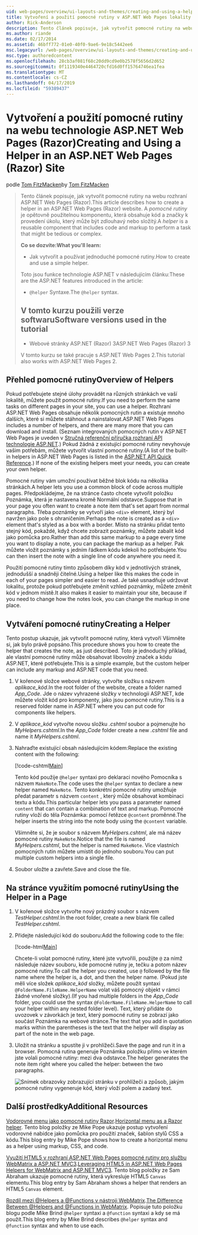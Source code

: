 ```yaml
---
uid: web-pages/overview/ui-layouts-and-themes/creating-and-using-a-helper-in-an-aspnet-web-pages-site
title: Vytvoření a použití pomocné rutiny v ASP.NET Web Pages lokality (Razor) | Dokumentace Microsoftu
author: Rick-Anderson
description: Tento článek popisuje, jak vytvořit pomocné rutiny na webu rozhraní ASP.NET Web Pages (Razor). Pomocné rutiny je opětovně použitelnou komponentu, která obsahuje kód a značky výkonu...
ms.author: riande
ms.date: 02/17/2014
ms.assetid: 46bff772-01e0-40f0-9ae6-9e18c5442ee6
msc.legacyurl: /web-pages/overview/ui-layouts-and-themes/creating-and-using-a-helper-in-an-aspnet-web-pages-site
msc.type: authoredcontent
ms.openlocfilehash: 28cb3af081f68c20dd9cd9e0b2578f5656d2d652
ms.sourcegitcommit: 0f1119340e4464720cfd16d0ff15764746ea1fea
ms.translationtype: MT
ms.contentlocale: cs-CZ
ms.lasthandoff: 04/17/2019
ms.locfileid: "59389437"
---
```

# <a name="creating-and-using-a-helper-in-an-aspnet-web-pages-razor-site"></a><span data-ttu-id="86072-104">Vytvoření a použití pomocné rutiny na webu technologie ASP.NET Web Pages (Razor)</span><span class="sxs-lookup"><span data-stu-id="86072-104">Creating and Using a Helper in an ASP.NET Web Pages (Razor) Site</span></span>

<span data-ttu-id="86072-105">podle [Tom FitzMacken](https://github.com/tfitzmac)</span><span class="sxs-lookup"><span data-stu-id="86072-105">by [Tom FitzMacken](https://github.com/tfitzmac)</span></span>

> <span data-ttu-id="86072-106">Tento článek popisuje, jak vytvořit pomocné rutiny na webu rozhraní ASP.NET Web Pages (Razor).</span><span class="sxs-lookup"><span data-stu-id="86072-106">This article describes how to create a helper in an ASP.NET Web Pages (Razor) website.</span></span> <span data-ttu-id="86072-107">A *pomocné rutiny* je opětovně použitelnou komponentu, která obsahuje kód a značky k provedení úkolu, který může být zdlouhavý nebo složitý.</span><span class="sxs-lookup"><span data-stu-id="86072-107">A *helper* is a reusable component that includes code and markup to perform a task that might be tedious or complex.</span></span>
> 
> <span data-ttu-id="86072-108">**Co se dozvíte:**</span><span class="sxs-lookup"><span data-stu-id="86072-108">**What you'll learn:**</span></span> 
> 
> - <span data-ttu-id="86072-109">Jak vytvořit a používat jednoduché pomocné rutiny.</span><span class="sxs-lookup"><span data-stu-id="86072-109">How to create and use a simple helper.</span></span>
> 
> <span data-ttu-id="86072-110">Toto jsou funkce technologie ASP.NET v následujícím článku:</span><span class="sxs-lookup"><span data-stu-id="86072-110">These are the ASP.NET features introduced in the article:</span></span>
> 
> - <span data-ttu-id="86072-111">`@helper` Syntaxe.</span><span class="sxs-lookup"><span data-stu-id="86072-111">The `@helper` syntax.</span></span>
>   
> 
> ## <a name="software-versions-used-in-the-tutorial"></a><span data-ttu-id="86072-112">V tomto kurzu použili verze softwaru</span><span class="sxs-lookup"><span data-stu-id="86072-112">Software versions used in the tutorial</span></span>
> 
> 
> - <span data-ttu-id="86072-113">Webové stránky ASP.NET (Razor) 3</span><span class="sxs-lookup"><span data-stu-id="86072-113">ASP.NET Web Pages (Razor) 3</span></span>
>   
> 
> <span data-ttu-id="86072-114">V tomto kurzu se také pracuje s ASP.NET Web Pages 2.</span><span class="sxs-lookup"><span data-stu-id="86072-114">This tutorial also works with ASP.NET Web Pages 2.</span></span>


## <a name="overview-of-helpers"></a><span data-ttu-id="86072-115">Přehled pomocné rutiny</span><span class="sxs-lookup"><span data-stu-id="86072-115">Overview of Helpers</span></span>

<span data-ttu-id="86072-116">Pokud potřebujete stejné úlohy provádět na různých stránkách ve vaší lokalitě, můžete použít pomocné rutiny.</span><span class="sxs-lookup"><span data-stu-id="86072-116">If you need to perform the same tasks on different pages in your site, you can use a helper.</span></span> <span data-ttu-id="86072-117">Rozhraní ASP.NET Web Pages obsahuje několik pomocných rutin a existuje mnoho dalších, které si můžete stáhnout a nainstalovat.</span><span class="sxs-lookup"><span data-stu-id="86072-117">ASP.NET Web Pages includes a number of helpers, and there are many more that you can download and install.</span></span> <span data-ttu-id="86072-118">(Seznam integrovaných pomocných rutin v ASP.NET Web Pages je uveden v [Stručná referenční příručka rozhraní API technologie ASP.NET](https://go.microsoft.com/fwlink/?LinkId=202907).) Pokud žádná z existující pomocné rutiny nevyhovuje vašim potřebám, můžete vytvořit vlastní pomocné rutiny.</span><span class="sxs-lookup"><span data-stu-id="86072-118">(A list of the built-in helpers in ASP.NET Web Pages is listed in the [ASP.NET API Quick Reference](https://go.microsoft.com/fwlink/?LinkId=202907).) If none of the existing helpers meet your needs, you can create your own helper.</span></span>

<span data-ttu-id="86072-119">Pomocné rutiny vám umožní používat běžné blok kódu na několika stránkách.</span><span class="sxs-lookup"><span data-stu-id="86072-119">A helper lets you use a common block of code across multiple pages.</span></span> <span data-ttu-id="86072-120">Předpokládejme, že na stránce často chcete vytvořit položku Poznámka, která je nastavena kromě Normální odstavce.</span><span class="sxs-lookup"><span data-stu-id="86072-120">Suppose that in your page you often want to create a note item that's set apart from normal paragraphs.</span></span> <span data-ttu-id="86072-121">Třeba poznámky se vytvoří jako `<div>` element, který byl navržen jako pole s ohraničením.</span><span class="sxs-lookup"><span data-stu-id="86072-121">Perhaps the note is created as a `<div>` element that's styled as a box with a border.</span></span> <span data-ttu-id="86072-122">Místo na stránku přidat tento stejný kód, pokaždé, když chcete zobrazit poznámky, můžete zabalit kód jako pomůcka pro.</span><span class="sxs-lookup"><span data-stu-id="86072-122">Rather than add this same markup to a page every time you want to display a note, you can package the markup as a helper.</span></span> <span data-ttu-id="86072-123">Pak můžete vložit poznámky s jedním řádkem kódu kdekoli ho potřebujete.</span><span class="sxs-lookup"><span data-stu-id="86072-123">You can then insert the note with a single line of code anywhere you need it.</span></span>

<span data-ttu-id="86072-124">Použití pomocné rutiny tímto způsobem díky kód v jednotlivých stránek, jednodušší a snadněji čitelné.</span><span class="sxs-lookup"><span data-stu-id="86072-124">Using a helper like this makes the code in each of your pages simpler and easier to read.</span></span> <span data-ttu-id="86072-125">Je také usnadňuje udržovat lokalitu, protože pokud potřebujete změnit vzhled poznámky, můžete změnit kód v jednom místě.</span><span class="sxs-lookup"><span data-stu-id="86072-125">It also makes it easier to maintain your site, because if you need to change how the notes look, you can change the markup in one place.</span></span>

## <a name="creating-a-helper"></a><span data-ttu-id="86072-126">Vytváření pomocné rutiny</span><span class="sxs-lookup"><span data-stu-id="86072-126">Creating a Helper</span></span>

<span data-ttu-id="86072-127">Tento postup ukazuje, jak vytvořit pomocné rutiny, která vytvoří Všimněte si, jak bylo právě popsáno.</span><span class="sxs-lookup"><span data-stu-id="86072-127">This procedure shows you how to create the helper that creates the note, as just described.</span></span> <span data-ttu-id="86072-128">Toto je jednoduchý příklad, ale vlastní pomocné rutiny může obsahovat libovolný značek a kódu ASP.NET, které potřebujete.</span><span class="sxs-lookup"><span data-stu-id="86072-128">This is a simple example, but the custom helper can include any markup and ASP.NET code that you need.</span></span>

1. <span data-ttu-id="86072-129">V kořenové složce webové stránky, vytvořte složku s názvem *aplikace\_kód*.</span><span class="sxs-lookup"><span data-stu-id="86072-129">In the root folder of the website, create a folder named *App\_Code*.</span></span> <span data-ttu-id="86072-130">Jde o název vyhrazené složky v technologii ASP.NET, kde můžete vložit kód pro komponenty, jako jsou pomocné rutiny.</span><span class="sxs-lookup"><span data-stu-id="86072-130">This is a reserved folder name in ASP.NET where you can put code for components like helpers.</span></span>
2. <span data-ttu-id="86072-131">V *aplikace\_kód* vytvořte novou složku *.cshtml* soubor a pojmenujte ho *MyHelpers.cshtml*.</span><span class="sxs-lookup"><span data-stu-id="86072-131">In the *App\_Code* folder create a new *.cshtml* file and name it *MyHelpers.cshtml*.</span></span>
3. <span data-ttu-id="86072-132">Nahraďte existující obsah následujícím kódem:</span><span class="sxs-lookup"><span data-stu-id="86072-132">Replace the existing content with the following:</span></span>

    [!code-cshtml[Main](creating-and-using-a-helper-in-an-aspnet-web-pages-site/samples/sample1.cshtml)]

    <span data-ttu-id="86072-133">Tento kód použije `@helper` syntaxi pro deklaraci nového Pomocníka s názvem `MakeNote`.</span><span class="sxs-lookup"><span data-stu-id="86072-133">The code uses the `@helper` syntax to declare a new helper named `MakeNote`.</span></span> <span data-ttu-id="86072-134">Tento konkrétní pomocné rutiny umožňuje předat parametr s názvem `content` , který může obsahovat kombinaci textu a kódu.</span><span class="sxs-lookup"><span data-stu-id="86072-134">This particular helper lets you pass a parameter named `content` that can contain a combination of text and markup.</span></span> <span data-ttu-id="86072-135">Pomocné rutiny vloží do těla Poznámka: pomocí řetězce `@content` proměnné.</span><span class="sxs-lookup"><span data-stu-id="86072-135">The helper inserts the string into the note body using the `@content` variable.</span></span>

    <span data-ttu-id="86072-136">Všimněte si, že je soubor s názvem *MyHelpers.cshtml*, ale má název pomocné rutiny `MakeNote`.</span><span class="sxs-lookup"><span data-stu-id="86072-136">Notice that the file is named *MyHelpers.cshtml*, but the helper is named `MakeNote`.</span></span> <span data-ttu-id="86072-137">Více vlastních pomocných rutin můžete umístit do jednoho souboru.</span><span class="sxs-lookup"><span data-stu-id="86072-137">You can put multiple custom helpers into a single file.</span></span>
4. <span data-ttu-id="86072-138">Soubor uložte a zavřete.</span><span class="sxs-lookup"><span data-stu-id="86072-138">Save and close the file.</span></span>

## <a name="using-the-helper-in-a-page"></a><span data-ttu-id="86072-139">Na stránce využitím pomocné rutiny</span><span class="sxs-lookup"><span data-stu-id="86072-139">Using the Helper in a Page</span></span>

1. <span data-ttu-id="86072-140">V kořenové složce vytvořte nový prázdný soubor s názvem *TestHelper.cshtml*.</span><span class="sxs-lookup"><span data-stu-id="86072-140">In the root folder, create a new blank file called *TestHelper.cshtml*.</span></span>
2. <span data-ttu-id="86072-141">Přidejte následující kód do souboru:</span><span class="sxs-lookup"><span data-stu-id="86072-141">Add the following code to the file:</span></span>

    [!code-html[Main](creating-and-using-a-helper-in-an-aspnet-web-pages-site/samples/sample2.html)]

    <span data-ttu-id="86072-142">Chcete-li volat pomocné rutiny, které jste vytvořili, použijte `@` za nímž následuje název souboru, kde pomocné rutiny je, tečku a potom název pomocné rutiny.</span><span class="sxs-lookup"><span data-stu-id="86072-142">To call the helper you created, use `@` followed by the file name where the helper is, a dot, and then the helper name.</span></span> <span data-ttu-id="86072-143">(Pokud jste měli více složek *aplikace\_kód* složky, můžete použít syntaxi `@FolderName.FileName.HelperName` volat váš pomocný objekt v rámci žádné vnořené složky).</span><span class="sxs-lookup"><span data-stu-id="86072-143">(If you had multiple folders in the *App\_Code* folder, you could use the syntax `@FolderName.FileName.HelperName` to call your helper within any nested folder level).</span></span> <span data-ttu-id="86072-144">Text, který přidáte do uvozovek v závorkách je text, který pomocné rutiny se zobrazí jako součást Poznámka na webové stránce.</span><span class="sxs-lookup"><span data-stu-id="86072-144">The text that you add in quotation marks within the parentheses is the text that the helper will display as part of the note in the web page.</span></span>
3. <span data-ttu-id="86072-145">Uložit na stránku a spustíte ji v prohlížeči.</span><span class="sxs-lookup"><span data-stu-id="86072-145">Save the page and run it in a browser.</span></span> <span data-ttu-id="86072-146">Pomocná rutina generuje Poznámka položku přímo ve kterém jste volali pomocné rutiny: mezi dva odstavce.</span><span class="sxs-lookup"><span data-stu-id="86072-146">The helper generates the note item right where you called the helper: between the two paragraphs.</span></span>

    ![Snímek obrazovky zobrazující stránku v prohlížeči a způsob, jakým pomocné rutiny vygeneruje kód, který vloží polem a zadaný text.](creating-and-using-a-helper-in-an-aspnet-web-pages-site/_static/image1.jpg)

## <a name="additional-resources"></a><span data-ttu-id="86072-148">Další prostředky</span><span class="sxs-lookup"><span data-stu-id="86072-148">Additional Resources</span></span>


<span data-ttu-id="86072-149">[Vodorovné menu jako pomocné rutiny Razor](http://mikepope.com/blog/DisplayBlog.aspx?permalink=2341).</span><span class="sxs-lookup"><span data-stu-id="86072-149">[Horizontal menu as a Razor helper](http://mikepope.com/blog/DisplayBlog.aspx?permalink=2341).</span></span> <span data-ttu-id="86072-150">Tento blog položky ze Mike Pope ukazuje postup vytvoření vodorovné nabídce jako pomůcka pro použití značek, šablon stylů CSS a kódu.</span><span class="sxs-lookup"><span data-stu-id="86072-150">This blog entry by Mike Pope shows how to create a horizontal menu as a helper using markup, CSS, and code.</span></span>

<span data-ttu-id="86072-151">[Využití HTML5 v rozhraní ASP.NET Web Pages pomocné rutiny pro službu WebMatrix a ASP.NET MVC3](http://geekswithblogs.net/wildturtle/archive/2010/11/08/html5-in-asp.net-web-pages-helpers-for-webmatrix-and_aspnet_mvc3.aspx).</span><span class="sxs-lookup"><span data-stu-id="86072-151">[Leveraging HTML5 in ASP.NET Web Pages Helpers for WebMatrix and ASP.NET MVC3](http://geekswithblogs.net/wildturtle/archive/2010/11/08/html5-in-asp.net-web-pages-helpers-for-webmatrix-and_aspnet_mvc3.aspx).</span></span> <span data-ttu-id="86072-152">Tento blog položky ze Sam Abraham ukazuje pomocné rutiny, která vykresluje HTML5 `Canvas` elementu.</span><span class="sxs-lookup"><span data-stu-id="86072-152">This blog entry by Sam Abraham shows a helper that renders an HTML5 `Canvas` element.</span></span>

<span data-ttu-id="86072-153">[Rozdíl mezi @Helpers a @Functions v nástroji WebMatrix](http://www.mikesdotnetting.com/Article/173/The-Difference-Between-@Helpers-and-@Functions-In-WebMatrix).</span><span class="sxs-lookup"><span data-stu-id="86072-153">[The Difference Between @Helpers and @Functions in WebMatrix](http://www.mikesdotnetting.com/Article/173/The-Difference-Between-@Helpers-and-@Functions-In-WebMatrix).</span></span> <span data-ttu-id="86072-154">Popisuje tuto položku blogu podle Mike Brind `@helper` syntaxi a `@function` syntaxi a kdy se má použít.</span><span class="sxs-lookup"><span data-stu-id="86072-154">This blog entry by Mike Brind describes `@helper` syntax and `@function` syntax and when to use each.</span></span>
